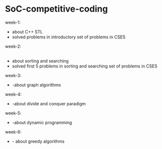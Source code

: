 # SoC-competitive-coding

week-1:
     <ul>
     <li>about C++ STL </li>
     <li>solved problems in introductory set of problems in CSES </li>
     </ul>
 week-2:
     <ul>     
     <li>about sorting and searching</li>
     <li>solved first 5 problems in sorting and searching set of problems in  CSES</li>
     </ul>
week-3:
     <ul>
     <li>-about graph algorithms</li>
     </ul>
week-4:
     <ul>
    <li>-about divide and conquer paradigm</li>
     </ul>
week-5:
    <ul>
    <li> -about dynamic programming </li>
    </ul>
week-6:
    <ul>
    <li> - about greedy algorithms </li>
    </ul>
